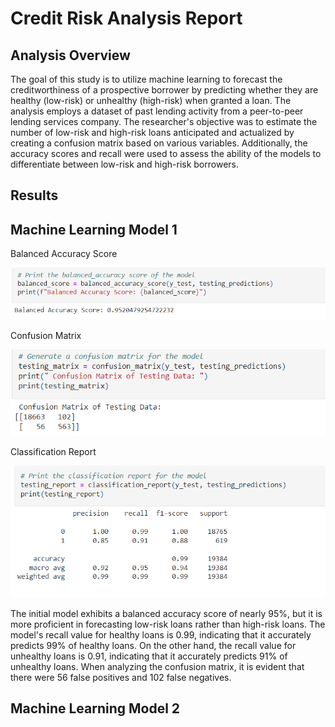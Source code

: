 
# Credit Risk Analysis Report

## Analysis Overview

The goal of this study is to utilize machine learning to forecast the creditworthiness of a prospective borrower by predicting whether they are healthy (low-risk) or unhealthy (high-risk) when granted a loan. The analysis employs a dataset of past lending activity from a peer-to-peer lending services company. The researcher's objective was to estimate the number of low-risk and high-risk loans anticipated and actualized by creating a confusion matrix based on various variables. Additionally, the accuracy scores and recall were used to assess the ability of the models to differentiate between low-risk and high-risk borrowers.

## Results

## Machine Learning Model 1

Balanced Accuracy Score

![](https://github.com/Gilaine-UOT/Credit-risk-classification/blob/main/Images/Capture%201.PNG)

Confusion Matrix

![](https://github.com/Gilaine-UOT/Credit-risk-classification/blob/main/Images/Capture%202.PNG)

Classification Report

![](https://github.com/Gilaine-UOT/Credit-risk-classification/blob/main/Images/Capture%203.PNG)

The initial model exhibits a balanced accuracy score of nearly 95%, but it is more proficient in forecasting low-risk loans rather than high-risk loans. The model's recall value for healthy loans is 0.99, indicating that it accurately predicts 99% of healthy loans. On the other hand, the recall value for unhealthy loans is 0.91, indicating that it accurately predicts 91% of unhealthy loans. When analyzing the confusion matrix, it is evident that there were 56 false positives and 102 false negatives.


## Machine Learning Model 2
